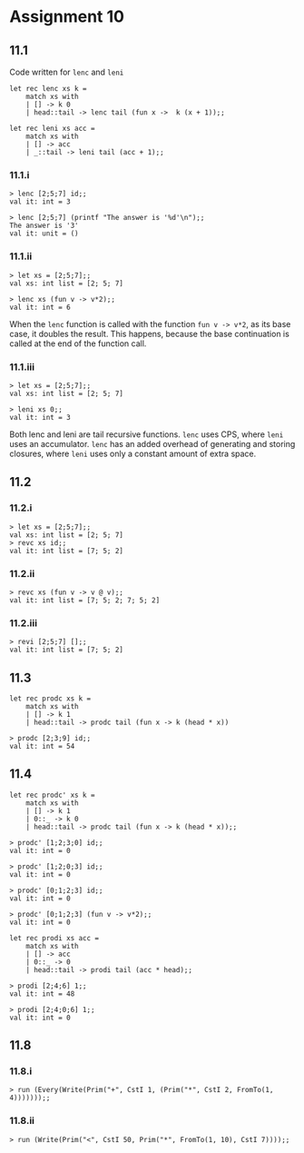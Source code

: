 # Assignment 10

## 11.1

Code written for `lenc` and `leni`

```{}
let rec lenc xs k =
    match xs with
    | [] -> k 0
    | head::tail -> lenc tail (fun x ->  k (x + 1));;

let rec leni xs acc = 
    match xs with
    | [] -> acc
    | _::tail -> leni tail (acc + 1);;
```

### 11.1.i

```{}
> lenc [2;5;7] id;;
val it: int = 3

> lenc [2;5;7] (printf "The answer is '%d'\n");;
The answer is '3'
val it: unit = ()
```

### 11.1.ii

```{}
> let xs = [2;5;7];;
val xs: int list = [2; 5; 7]

> lenc xs (fun v -> v*2);;
val it: int = 6
```

When the `lenc` function is called with the function `fun v -> v*2`, as its base case, it doubles the result.
This happens, because the base continuation is called at the end of the function call.

### 11.1.iii

```{}
> let xs = [2;5;7];;
val xs: int list = [2; 5; 7]

> leni xs 0;;
val it: int = 3
```

Both lenc and leni are tail recursive functions.
`lenc` uses CPS, where `leni` uses an accumulator.
`lenc` has an added overhead of generating and storing closures, where `leni` uses only a constant amount of extra space.

## 11.2

### 11.2.i

```{}
> let xs = [2;5;7];;
val xs: int list = [2; 5; 7]
> revc xs id;;
val it: int list = [7; 5; 2]
```

### 11.2.ii

```{}
> revc xs (fun v -> v @ v);;
val it: int list = [7; 5; 2; 7; 5; 2]
```

### 11.2.iii

```{}
> revi [2;5;7] [];;
val it: int list = [7; 5; 2]
```

## 11.3

```{}
let rec prodc xs k =
    match xs with
    | [] -> k 1
    | head::tail -> prodc tail (fun x -> k (head * x))
```

```{}
> prodc [2;3;9] id;;
val it: int = 54
```

## 11.4

```{}
let rec prodc' xs k =
    match xs with
    | [] -> k 1
    | 0::_ -> k 0
    | head::tail -> prodc tail (fun x -> k (head * x));;
```

```{}
> prodc' [1;2;3;0] id;;
val it: int = 0

> prodc' [1;2;0;3] id;;
val it: int = 0

> prodc' [0;1;2;3] id;;
val it: int = 0

> prodc' [0;1;2;3] (fun v -> v*2);;
val it: int = 0
```

```{}
let rec prodi xs acc = 
    match xs with
    | [] -> acc
    | 0::_ -> 0
    | head::tail -> prodi tail (acc * head);;
```

```{}
> prodi [2;4;6] 1;;
val it: int = 48

> prodi [2;4;0;6] 1;;
val it: int = 0
```

## 11.8

### 11.8.i

```{}
> run (Every(Write(Prim("+", CstI 1, (Prim("*", CstI 2, FromTo(1, 4)))))));;
```

### 11.8.ii

```{}
> run (Write(Prim("<", CstI 50, Prim("*", FromTo(1, 10), CstI 7))));;
```

```{}

```

```{}

```